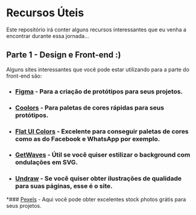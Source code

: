 # Recursos Úteis
Este repositório irá conter alguns recursos interessantes que eu venha a encontrar durante essa jornada...

## Parte 1 - Design e Front-end :)
Alguns sites interessantes que você pode estar utilizando para a parte do front-end são:
  * ### [Figma](https://www.figma.com/) - Para a criação de protótipos para seus projetos.
  
  * ### [Coolors](https://coolors.co/) - Para paletas de cores rápidas para seus protótipos.
  
  * ### [Flat UI Colors](https://flatuicolors.com/) - Excelente para conseguir paletas de cores como as do Facebook e WhatsApp por exemplo.

  * ### [GetWaves](https://getwaves.io/) - Útil se você quiser estilizar o background com ondulações em SVG.
  
  * ### [Undraw](https://undraw.co/illustrations) - Se você quiser obter ilustrações de qualidade para suas páginas, esse é o site.
  
  *### [Pexels](https://www.pexels.com/) - Aqui você pode obter excelentes stock photos grátis para seus projetos.
